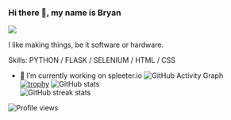 ### Hi there 👋, my name is Bryan
![](https://i.ibb.co/NpfVfV2/ezgif-2-0d1b1274ef.gif)

I like making things, be it software or hardware.

Skills: PYTHON / FLASK / SELENIUM / HTML / CSS

- 🔭 I’m currently working on spleeter.io 
![GitHub Activity Graph](https://activity-graph.herokuapp.com/graph?username=brobbins2001)  
[![trophy](https://github-profile-trophy.vercel.app/?username=brobbins2001)](https://github.com/ryo-ma/github-profile-trophy)
![GitHub stats](https://github-readme-stats.vercel.app/api?username=brobbins2001&show_icons=true)  
![GitHub streak stats](https://github-readme-streak-stats.herokuapp.com/?user=brobbins2001)  

![Profile views](https://gpvc.arturio.dev/brobbins2001)  

